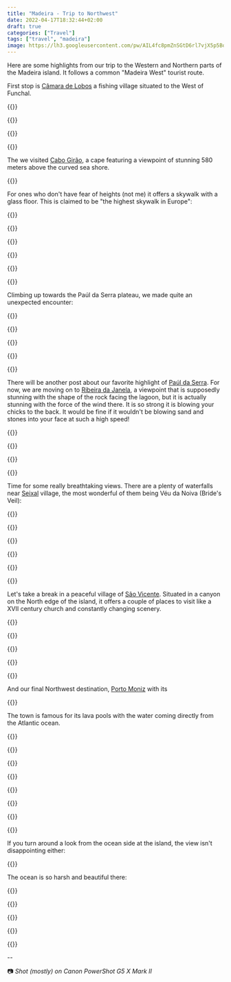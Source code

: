 ```yaml
---
title: "Madeira - Trip to Northwest"
date: 2022-04-17T18:32:44+02:00
draft: true
categories: ["Travel"]
tags: ["travel", "madeira"]
image: https://lh3.googleusercontent.com/pw/AIL4fc8pmZnSGtD6rl7vjX5p5BoRNoaCyisOVXicYcIYq6vNERtZJ4hHFRNvKJNsyovs-T41ZTH3jlHZg5L_PSTh8IDVTZ3gv7R8DeXJhddKApXcphIeH0zcrCbP69_zc5GirGL9zIg-_iwEBapiTxCZKAJ81A=w2400-h1600-s
---
```


Here are some highlights from our trip to the Western and Northern parts of the Madeira island. It follows a common "Madeira West" tourist route.

First stop is [Câmara de Lobos](https://en.wikipedia.org/wiki/C%C3%A2mara_de_Lobos) a fishing village situated to the West of Funchal.

{{<gallery>}}

{{<photo src="https://lh3.googleusercontent.com/pw/AIL4fc9LwuvvI-OluqIO0oRYWCYpBH-_rmqKruBA5UNwtige9lI0KPs7g4ThRHUHwo1cvmaiUajzMZEFvN2pP36H_-RENJ8IADNnnJfLbNVuRSbJFgUmb5j9KUjOcElKm9zPGlMSJNs02oZzMaVM28wLzcd7pw=w5266-h3511-no" thumb="https://lh3.googleusercontent.com/pw/AIL4fc9LwuvvI-OluqIO0oRYWCYpBH-_rmqKruBA5UNwtige9lI0KPs7g4ThRHUHwo1cvmaiUajzMZEFvN2pP36H_-RENJ8IADNnnJfLbNVuRSbJFgUmb5j9KUjOcElKm9zPGlMSJNs02oZzMaVM28wLzcd7pw=w1080-h720-s" width="360" height="240" src-width="5266" src-height="3511" >}}

{{<photo src="https://lh3.googleusercontent.com/pw/AIL4fc-hssWmAFK1-K98VU-Y3xI9FCtIK_PAZ_QhxgABuJnBRXos2r9_YiC98PFWv_5tNQnl012dDxm2Q8bFJcJ4jUzef6kZeBp7HsxZ9dUtwG8IMP38Vf25cHs7m6jBH9voVnlXpdn2mvIQwfRBZQpTEipV_A=w5472-h3648-no" thumb="https://lh3.googleusercontent.com/pw/AIL4fc-hssWmAFK1-K98VU-Y3xI9FCtIK_PAZ_QhxgABuJnBRXos2r9_YiC98PFWv_5tNQnl012dDxm2Q8bFJcJ4jUzef6kZeBp7HsxZ9dUtwG8IMP38Vf25cHs7m6jBH9voVnlXpdn2mvIQwfRBZQpTEipV_A=w1080-h720-s" width="360" height="240" src-width="5472" src-height="3648" >}}

{{</gallery>}}

The we visited [Cabo Girão](https://en.wikipedia.org/wiki/Cabo_Gir%C3%A3o), a cape featuring a viewpoint of stunning 580 meters above the curved sea shore.

{{<photo caption="View from Cabo Girão" src="https://lh3.googleusercontent.com/pw/AIL4fc_fXUwSK_e0Igxx9me0axlC2oTVQNdcHlyc5ayK16-XRnrIuYg6Doedrh2BHhp4NXeNIezxIUAH3OCfevI32_PfLlrQBqpObfraFhEiFSDyVfjBkVyv_caIqoDGwsU1dkfimfdJ7r-DuhiizzzuXA2HzA=w5472-h3648-no" thumb="https://lh3.googleusercontent.com/pw/AIL4fc_fXUwSK_e0Igxx9me0axlC2oTVQNdcHlyc5ayK16-XRnrIuYg6Doedrh2BHhp4NXeNIezxIUAH3OCfevI32_PfLlrQBqpObfraFhEiFSDyVfjBkVyv_caIqoDGwsU1dkfimfdJ7r-DuhiizzzuXA2HzA=w1680-h1120-s" width="840" height="560" src-width="5472" src-height="3648" >}}

For ones who don't have fear of heights (not me) it offers a skywalk with a glass floor. This is claimed to be "the highest skywalk in Europe":

{{<gallery>}}

{{<photo caption="Doesn't look scary, does it?" src="https://lh3.googleusercontent.com/pw/AIL4fc_5LK1Y1EWzdnAcMraO_1XRb3OS6fFe-faON-ARad1Y3rAvG_peCxrOoO9CD2cVAhzG_EPCTRaQV4QlKaEXMyr0-d-2bOHTGkvpsB85Ia4DO3EcTDw83zhbt1pw6LAXFYxKD9iH2bpx1sLRG7CRGPrEbg=w5472-h3648-no" thumb="https://lh3.googleusercontent.com/pw/AIL4fc_5LK1Y1EWzdnAcMraO_1XRb3OS6fFe-faON-ARad1Y3rAvG_peCxrOoO9CD2cVAhzG_EPCTRaQV4QlKaEXMyr0-d-2bOHTGkvpsB85Ia4DO3EcTDw83zhbt1pw6LAXFYxKD9iH2bpx1sLRG7CRGPrEbg=w1080-h720-s" width="360" height="240" src-width="5472" src-height="3648" >}}

{{<photo caption="This is what actually is under your feet" src="https://lh3.googleusercontent.com/pw/AIL4fc8xPrEhtGgKw1A7CQj1qm5Yjj3rnndLMzxNneFGmcOgq4EVrp9RPrEYxL4t1QqWsiqdL8j62HaLQLdQTQ0iTVw9M1pJ5D8Wjq2lEtHfGpDxSNPE48HnqCTros1W-PkbRrQDDd5BaGc3ZJu8KE1_Kf6kVQ=w5472-h3648-no" thumb="https://lh3.googleusercontent.com/pw/AIL4fc8xPrEhtGgKw1A7CQj1qm5Yjj3rnndLMzxNneFGmcOgq4EVrp9RPrEYxL4t1QqWsiqdL8j62HaLQLdQTQ0iTVw9M1pJ5D8Wjq2lEtHfGpDxSNPE48HnqCTros1W-PkbRrQDDd5BaGc3ZJu8KE1_Kf6kVQ=w1080-h720-s" width="360" height="240" src-width="5472" src-height="3648" >}}

{{<photo caption="Zooming into agricultural terraces below" src="https://lh3.googleusercontent.com/pw/AIL4fc_DcUF64BTlDd_2sfMs2GFnmBQIsldmBOW1ZPH9ZVl-HcLVuSNAorBGbN86oLZwMZrl7r8w7qdi66r6Nqqe_qnG3W0GU12SdEfkip9XDHtinnmmMm8AuK4O2t2rylN053zBY8nz-eLcerlNw53pTEltXw=w5472-h3648-no" thumb="https://lh3.googleusercontent.com/pw/AIL4fc_DcUF64BTlDd_2sfMs2GFnmBQIsldmBOW1ZPH9ZVl-HcLVuSNAorBGbN86oLZwMZrl7r8w7qdi66r6Nqqe_qnG3W0GU12SdEfkip9XDHtinnmmMm8AuK4O2t2rylN053zBY8nz-eLcerlNw53pTEltXw=w1080-h720-s" width="360" height="240" src-width="5472" src-height="3648" >}}

{{<photo caption="If you get up above 400 meters from the sea level, these Eucalyptus trees become your companions. And gosh does it smell good!" src="https://lh3.googleusercontent.com/pw/AIL4fc9iKsD_oLucn_d9r4yXnpx2Lv29x0K4GISVD60RIfdKkN5VWRJQVBa-ne02XHZ9JyyXaIbrkl0us6aG3FWqCEg0eFGRZ44efKOwRouCNZ_pWDALLlwREvBg6o9PRxztDNm4o51R8PRNk7Cz9vHtePYQtg=w5472-h3648-no" thumb="https://lh3.googleusercontent.com/pw/AIL4fc9iKsD_oLucn_d9r4yXnpx2Lv29x0K4GISVD60RIfdKkN5VWRJQVBa-ne02XHZ9JyyXaIbrkl0us6aG3FWqCEg0eFGRZ44efKOwRouCNZ_pWDALLlwREvBg6o9PRxztDNm4o51R8PRNk7Cz9vHtePYQtg=w1080-h720-s" width="360" height="240" src-width="5472" src-height="3648" >}}

{{</gallery>}}

Climbing up towards the Paúl da Serra plateau, we made quite an unexpected encounter:

{{<gallery>}}

{{<photo caption="Hello, cow 🐮" src="https://lh3.googleusercontent.com/pw/AIL4fc-Jdo58SXVrBV_7OpIDCdUpP-17_u9J7oSh8SaKDsex4LuWce_KVEJV0DfH_TovCqrddR2FOXYAJHrfjX5DkK1BWSa1kDraw-ZOoJGfT5VIhzluxpJBMOqUeDyPmdmoXDwcY7mzUENVkeQ1Z-Togzj9JA=w5472-h3648-no" thumb="https://lh3.googleusercontent.com/pw/AIL4fc-Jdo58SXVrBV_7OpIDCdUpP-17_u9J7oSh8SaKDsex4LuWce_KVEJV0DfH_TovCqrddR2FOXYAJHrfjX5DkK1BWSa1kDraw-ZOoJGfT5VIhzluxpJBMOqUeDyPmdmoXDwcY7mzUENVkeQ1Z-Togzj9JA=w1080-h720-s" width="360" height="240" src-width="5472" src-height="3648" >}}

{{<photo src="https://lh3.googleusercontent.com/pw/AIL4fc9vJFunQqr8sbgIYSgvqS8wbYlvXPqAA4tBi4YqBxyfoGY_O-0HHHFFSpnQU34podkOqOg0LBg_4nV-YJ2BLCL3jG3EPIxPn9OkMfftN47e26V_qqzWEiULhwbeCJsZD_UzOnMd1N3qJ_EOetvv5dUZNw=w3648-h5472-no" thumb="https://lh3.googleusercontent.com/pw/AIL4fc9vJFunQqr8sbgIYSgvqS8wbYlvXPqAA4tBi4YqBxyfoGY_O-0HHHFFSpnQU34podkOqOg0LBg_4nV-YJ2BLCL3jG3EPIxPn9OkMfftN47e26V_qqzWEiULhwbeCJsZD_UzOnMd1N3qJ_EOetvv5dUZNw=w480-h720-s" width="160" height="240" src-width="3648" src-height="5472" >}}

{{<photo caption="We are above the clouds now!" src="https://lh3.googleusercontent.com/pw/AIL4fc8LM7mXsun8tS2HLWw_MgQSYwfob2JUGm6t2uQrhAWIcZjA6N_5Q4TqqGfrIg2U2IukHtz4ol5xQvoLItxQk_lpjn92HiHNO2J_h_Vn8iBX-P0SV3qM1-4w2vJ5CQkOy1O7_vtVrrVcTgwjpxdAGGBfcQ=w5472-h3648-no" thumb="https://lh3.googleusercontent.com/pw/AIL4fc8LM7mXsun8tS2HLWw_MgQSYwfob2JUGm6t2uQrhAWIcZjA6N_5Q4TqqGfrIg2U2IukHtz4ol5xQvoLItxQk_lpjn92HiHNO2J_h_Vn8iBX-P0SV3qM1-4w2vJ5CQkOy1O7_vtVrrVcTgwjpxdAGGBfcQ=w1080-h720-s" width="360" height="240" src-width="5472" src-height="3648" >}}

{{</gallery>}}

There will be another post about our favorite highlight of [Paúl da Serra](https://en.wikipedia.org/wiki/Paul_da_Serra). For now, we are moving on to [Ribeira da Janela](https://pt.wikipedia.org/wiki/Ribeira_da_Janela), a viewpoint that is supposedly stunning with the shape of the rock facing the lagoon, but it is actually stunning with the force of the wind there. It is so strong it is blowing your chicks to the back. It would be fine if it wouldn't be blowing sand and stones into your face at such a high speed!

{{<gallery>}}

{{<photo caption="Here is the view that people come for here" src="https://lh3.googleusercontent.com/pw/AIL4fc_aT7sbJ_TTM03vwRVHLmWFjGFln_LedOZfxq2luKu4goCM4vcRh9a1ARsZFhfxwGBzjOmucvTSdb_jMGkWqXCOUxVyH6mOYor_2TsrYgkNVoJaUZp_V-O12UjZGDZWVDVNmdDV9xHr2RYXUdF7lIbCNA=w5472-h3648-no" thumb="https://lh3.googleusercontent.com/pw/AIL4fc_aT7sbJ_TTM03vwRVHLmWFjGFln_LedOZfxq2luKu4goCM4vcRh9a1ARsZFhfxwGBzjOmucvTSdb_jMGkWqXCOUxVyH6mOYor_2TsrYgkNVoJaUZp_V-O12UjZGDZWVDVNmdDV9xHr2RYXUdF7lIbCNA=w1080-h720-s" width="360" height="240" src-width="5472" src-height="3648" >}}

{{<photo caption="And here is how it looks at the backstage" src="https://lh3.googleusercontent.com/pw/AIL4fc_nlM5Qp2ZW4987OU3YkVl5qev0A64cbgz9P8PP_0QGUlJ3rkbWb0akxnmuNrFjg6MXlOTeJ-_w8WlpQ4CosYqkBZ2MeduBS6RDTBpxZ7286JCEl2vRL-YsOKzhNVIVlQYn4ceGyDwWWYVrXNo1wiyrRA=w5472-h3648-no" thumb="https://lh3.googleusercontent.com/pw/AIL4fc_nlM5Qp2ZW4987OU3YkVl5qev0A64cbgz9P8PP_0QGUlJ3rkbWb0akxnmuNrFjg6MXlOTeJ-_w8WlpQ4CosYqkBZ2MeduBS6RDTBpxZ7286JCEl2vRL-YsOKzhNVIVlQYn4ceGyDwWWYVrXNo1wiyrRA=w1080-h720-s" width="360" height="240" src-width="5472" src-height="3648" >}}

{{</gallery>}}

Time for some really breathtaking views. There are a plenty of waterfalls near [Seixal](<https://en.wikipedia.org/wiki/Seixal_(Porto_Moniz)>) village, the most wonderful of them being Véu da Noiva (Bride's Veil):

{{<photo caption="Véu da Noiva (Bride's Veil)" src="https://lh3.googleusercontent.com/pw/AIL4fc8pmZnSGtD6rl7vjX5p5BoRNoaCyisOVXicYcIYq6vNERtZJ4hHFRNvKJNsyovs-T41ZTH3jlHZg5L_PSTh8IDVTZ3gv7R8DeXJhddKApXcphIeH0zcrCbP69_zc5GirGL9zIg-_iwEBapiTxCZKAJ81A=w5472-h3648-no" thumb="https://lh3.googleusercontent.com/pw/AIL4fc8pmZnSGtD6rl7vjX5p5BoRNoaCyisOVXicYcIYq6vNERtZJ4hHFRNvKJNsyovs-T41ZTH3jlHZg5L_PSTh8IDVTZ3gv7R8DeXJhddKApXcphIeH0zcrCbP69_zc5GirGL9zIg-_iwEBapiTxCZKAJ81A=w1680-h1120-s" width="840" height="560" src-width="5472" src-height="3648" >}}

{{<gallery>}}

{{<photo caption="The clouds are in constant movement" src="https://lh3.googleusercontent.com/pw/AIL4fc-cxmqJrYmBgpyd1KwxOImgJr3BQdN4HIwWECbhFaQPMAYtjaFAhu8ngmJ2eVZq4JPB_C6PmYHQf2YzE56-zpuIzskvGSckXBa7ykiUEQohW9W0U38dY014sOSSWlzdL5BgOO1-s1Uyd4RQBdF2UYNdNA=w5472-h3648-no" thumb="https://lh3.googleusercontent.com/pw/AIL4fc-cxmqJrYmBgpyd1KwxOImgJr3BQdN4HIwWECbhFaQPMAYtjaFAhu8ngmJ2eVZq4JPB_C6PmYHQf2YzE56-zpuIzskvGSckXBa7ykiUEQohW9W0U38dY014sOSSWlzdL5BgOO1-s1Uyd4RQBdF2UYNdNA=w1080-h720-s" width="360" height="240" src-width="5472" src-height="3648" >}}

{{<photo src="https://lh3.googleusercontent.com/pw/AIL4fc_pzh9kSuUv8MDXXXq2s1TL1mv3tnTWMNjG3KAczzYH9fTSp_xDj63Zv0IkpY6n3q8ZQLa9hRJLzmOcS7d8Qw8Hen2_62ffSuTnWH-p0spAB8y9dQ_LRlYFyRiep_Wvz2q_4IEnZj-xStlGKZDyHE-z7w=w5472-h3648-no" thumb="https://lh3.googleusercontent.com/pw/AIL4fc_pzh9kSuUv8MDXXXq2s1TL1mv3tnTWMNjG3KAczzYH9fTSp_xDj63Zv0IkpY6n3q8ZQLa9hRJLzmOcS7d8Qw8Hen2_62ffSuTnWH-p0spAB8y9dQ_LRlYFyRiep_Wvz2q_4IEnZj-xStlGKZDyHE-z7w=w1080-h720-s" width="360" height="240" src-width="5472" src-height="3648" >}}

{{<photo src="https://lh3.googleusercontent.com/pw/AIL4fc84Y6C7fVEPjeRcvHIT8qC1BW2eSTss7XXg4QWZOEe22uk0hCoPq7k6ocPz-4jOG0Fya7WSyB3zRcCuun-AlyXBbDm6e4G4NHVd2eVTRyJMjZclucIg9denqL-yx3DiSx3RL1C8f6nabugHzqSvvUOEzw=w3024-h4032-no" thumb="https://lh3.googleusercontent.com/pw/AIL4fc84Y6C7fVEPjeRcvHIT8qC1BW2eSTss7XXg4QWZOEe22uk0hCoPq7k6ocPz-4jOG0Fya7WSyB3zRcCuun-AlyXBbDm6e4G4NHVd2eVTRyJMjZclucIg9denqL-yx3DiSx3RL1C8f6nabugHzqSvvUOEzw=w540-h720-s" width="180" height="240" src-width="3024" src-height="4032" >}}

{{</gallery>}}

Let's take a break in a peaceful village of [São Vicente](https://en.wikipedia.org/wiki/S%C3%A3o_Vicente,_Madeira). Situated in a canyon on the North edge of the island, it offers a couple of places to visit like a XVII century church and constantly changing scenery.

{{<gallery>}}

{{<photo src="https://lh3.googleusercontent.com/pw/AIL4fc_kJMYRFAIJqnsn9ZGeKUwcwFDZ4gQkREVabzpStCAST3bSJ7goYRYQ_Rizng4Sa_JoMJEFoYJPfZIuxqISDWzkoC5JLGa5dzMd_wTxLZbgOsv_vwJpDFWJqjaxQ58IuxjdY42c41ZOV1Jlj0CUqoI63A=w4032-h3024-no" thumb="https://lh3.googleusercontent.com/pw/AIL4fc_kJMYRFAIJqnsn9ZGeKUwcwFDZ4gQkREVabzpStCAST3bSJ7goYRYQ_Rizng4Sa_JoMJEFoYJPfZIuxqISDWzkoC5JLGa5dzMd_wTxLZbgOsv_vwJpDFWJqjaxQ58IuxjdY42c41ZOV1Jlj0CUqoI63A=w960-h720-s" width="320" height="240" src-width="4032" src-height="3024" >}}

{{<photo src="https://lh3.googleusercontent.com/pw/AIL4fc9q1H0TO0FAFb37HdkAVqqO_619b1NehRC-Tk6sHd2UVwzCM23zhk4hUmPgMeQYbcN9oaDUGBh_XNbYF9-dq-CEEkSORrpAOEtCTVVnJ1pYbxSAHktwQQ8ODrHsnyCGFW9W7892HF-P7yRhmBmglpFYpQ=w3024-h4032-no" thumb="https://lh3.googleusercontent.com/pw/AIL4fc9q1H0TO0FAFb37HdkAVqqO_619b1NehRC-Tk6sHd2UVwzCM23zhk4hUmPgMeQYbcN9oaDUGBh_XNbYF9-dq-CEEkSORrpAOEtCTVVnJ1pYbxSAHktwQQ8ODrHsnyCGFW9W7892HF-P7yRhmBmglpFYpQ=w540-h720-s" width="180" height="240" src-width="3024" src-height="4032" >}}

{{<photo src="https://lh3.googleusercontent.com/pw/AIL4fc-X67QoXdRhM2WV1FZvOJhHpLuWgZsHAtXutt9buCOV0oQm0dAC8ryKLFGf2GBmd5W1gAdIOWt1sEok7YkSWkUMbQSEYlY-tMmMcmiyLaQmLo5eQZIkF-8OAolCfPvNLDInBNMLht8WXcE6dRF-_LsYTg=w4032-h3024-no" thumb="https://lh3.googleusercontent.com/pw/AIL4fc-X67QoXdRhM2WV1FZvOJhHpLuWgZsHAtXutt9buCOV0oQm0dAC8ryKLFGf2GBmd5W1gAdIOWt1sEok7YkSWkUMbQSEYlY-tMmMcmiyLaQmLo5eQZIkF-8OAolCfPvNLDInBNMLht8WXcE6dRF-_LsYTg=w960-h720-s" width="320" height="240" src-width="4032" src-height="3024" >}}

{{</gallery>}}

And our final Northwest destination, [Porto Moniz](https://en.wikipedia.org/wiki/Porto_Moniz) with its

{{<photo caption="Tell me you are in Porto Moniz without saying you are in Porto Moniz" src="https://lh3.googleusercontent.com/pw/AIL4fc9ag0Vr5EIe9RJcY0xy34hNsWLo1KrKVbC3PTike8CJMMMr1rwVv9e3CXf8HhsrFM1cCYO-OxMu_9yS5NqIYNkKK9jT654vrF6wBYmpR--T5E2l-xb1l0xmgn_L7grHP0K35gTRXrm4v2F4twNXduQutw=w5472-h3648-no" thumb="https://lh3.googleusercontent.com/pw/AIL4fc9ag0Vr5EIe9RJcY0xy34hNsWLo1KrKVbC3PTike8CJMMMr1rwVv9e3CXf8HhsrFM1cCYO-OxMu_9yS5NqIYNkKK9jT654vrF6wBYmpR--T5E2l-xb1l0xmgn_L7grHP0K35gTRXrm4v2F4twNXduQutw=w1680-h1120-s" width="840" height="560" src-width="5472" src-height="3648" >}}

The town is famous for its lava pools with the water coming directly from the Atlantic ocean.

{{<photo caption="The town is famous for its lava pools" src="https://lh3.googleusercontent.com/pw/AIL4fc86HywU_1Iys7d00VZDWnwhxi9Nx74kkVc72RMrkjXjoyTlTSHAeAxDWvFprDjgWLZJx3Tkx8Wk7SxrSSvXIUhVdiCNOXczih2OnVOS2vZO9TSRhOd63mjtpaR619TtPtvR0hxnT6A1sFuo-DSV0vrUnA=w5472-h3648-no" thumb="https://lh3.googleusercontent.com/pw/AIL4fc86HywU_1Iys7d00VZDWnwhxi9Nx74kkVc72RMrkjXjoyTlTSHAeAxDWvFprDjgWLZJx3Tkx8Wk7SxrSSvXIUhVdiCNOXczih2OnVOS2vZO9TSRhOd63mjtpaR619TtPtvR0hxnT6A1sFuo-DSV0vrUnA=w1680-h1120-s" width="840" height="560" src-width="5472" src-height="3648" >}}

{{<gallery>}}

{{<photo caption="The water is fresh from the ocean, and the pools are quite swimmable if you like it cool" src="https://lh3.googleusercontent.com/pw/AIL4fc-TLs4uKH8lGAuc5m158F76MHgqOn95fPNIofvg09-UAfGdcGuMH7D6zQylQDzl-411owzO69tV-vyvHSyjrBzeC4okIEZ2xwWlEXLD-AALbdAht4tnNIfu4qQuYV1RZx_47XKxu62UgU3uyluPoc5tHA=w5161-h3440-no" thumb="https://lh3.googleusercontent.com/pw/AIL4fc-TLs4uKH8lGAuc5m158F76MHgqOn95fPNIofvg09-UAfGdcGuMH7D6zQylQDzl-411owzO69tV-vyvHSyjrBzeC4okIEZ2xwWlEXLD-AALbdAht4tnNIfu4qQuYV1RZx_47XKxu62UgU3uyluPoc5tHA=w1080-h720-s" width="360" height="240" src-width="5161" src-height="3440" >}}

{{<photo src="https://lh3.googleusercontent.com/pw/AIL4fc_SVRoWKe33YJkWazW2GRyxfMbe2pMWBh2SzpwDacTU3gCNbxJp8YLwscnqcQ3xrdKeQzJ1H2lhwpb2wJqkVn0yW3SyHwYVocoMwp59IP7tlN-4TzBH-n5rBfHnT6KQPm4JFzw1a2r4OlEp_ux9gIvUag=w5472-h3648-no" thumb="https://lh3.googleusercontent.com/pw/AIL4fc_SVRoWKe33YJkWazW2GRyxfMbe2pMWBh2SzpwDacTU3gCNbxJp8YLwscnqcQ3xrdKeQzJ1H2lhwpb2wJqkVn0yW3SyHwYVocoMwp59IP7tlN-4TzBH-n5rBfHnT6KQPm4JFzw1a2r4OlEp_ux9gIvUag=w1080-h720-s" width="360" height="240" src-width="5472" src-height="3648" >}}

{{<photo src="https://lh3.googleusercontent.com/pw/AIL4fc9c0HImobQCNN4EDRG9Epx_XPlNLs-HZve8Jr_XzrdrXSTUoZwqT-Qa_ZdMzv9QiiteKj9_l6tPtjWYzsmDm9Q_24El10jjlXxQkCzZZuwSQdfRu6LGghX2TBAeMKvgF_G_i7rfip9FVIaUe8q5RL0yLg=w3648-h5472-no" thumb="https://lh3.googleusercontent.com/pw/AIL4fc9c0HImobQCNN4EDRG9Epx_XPlNLs-HZve8Jr_XzrdrXSTUoZwqT-Qa_ZdMzv9QiiteKj9_l6tPtjWYzsmDm9Q_24El10jjlXxQkCzZZuwSQdfRu6LGghX2TBAeMKvgF_G_i7rfip9FVIaUe8q5RL0yLg=w480-h720-s" width="160" height="240" src-width="3648" src-height="5472" >}}

{{<photo src="https://lh3.googleusercontent.com/pw/AIL4fc-Q03pR-JxeAn2EskT9tUNF1NhFeai1hHgv_Cx8WcvM--CsKndejNbCJHVe6-iKuP7qnCBhOfZaMGVLAPunitpzhpzSBYAo720H6Okdain0uNPNEXfCAKUHrsBrIFHlQbjhAMuQ7itLoV0ug2r62gwpnQ=w5472-h3648-no" thumb="https://lh3.googleusercontent.com/pw/AIL4fc-Q03pR-JxeAn2EskT9tUNF1NhFeai1hHgv_Cx8WcvM--CsKndejNbCJHVe6-iKuP7qnCBhOfZaMGVLAPunitpzhpzSBYAo720H6Okdain0uNPNEXfCAKUHrsBrIFHlQbjhAMuQ7itLoV0ug2r62gwpnQ=w1080-h720-s" width="360" height="240" src-width="5472" src-height="3648" >}}

{{<photo caption="The Port part of Porto Moniz" src="https://lh3.googleusercontent.com/pw/AIL4fc9hQXg1ahU_ap3vTWOPAXd2Aw18sjmYqFjC9Efzd-61yboFJkhhkQy5YOuXI4E7MzR_ek7jr9w4RYC7ZSh2CzeqEaNqlxmwu8osGvRUrNynfiWvbKlYLlp-ICmraVdyA-O66_qdnUJcnBEiUExdeT_ZBA=w3911-h2933-no" thumb="https://lh3.googleusercontent.com/pw/AIL4fc9hQXg1ahU_ap3vTWOPAXd2Aw18sjmYqFjC9Efzd-61yboFJkhhkQy5YOuXI4E7MzR_ek7jr9w4RYC7ZSh2CzeqEaNqlxmwu8osGvRUrNynfiWvbKlYLlp-ICmraVdyA-O66_qdnUJcnBEiUExdeT_ZBA=w960-h720-s" width="320" height="240" src-width="3911" src-height="2933" >}}

{{</gallery>}}

If you turn around a look from the ocean side at the island, the view isn't disappointing either:

{{<photo caption="Porto Moniz view from the promenade" src="https://lh3.googleusercontent.com/pw/AIL4fc83Z8yQK1TlDxxY7dtS2PhCM4f2tNNf1zK5g8RHizyQw80PcRmwwPGUKwUTrJE66DP6CrcBZLG8e11qcmKnrQ5LHFjxGCDW1G7K1Nb8rKY65Q5QEqldpcxe47KVQr0tvUi13ZbXhl5MjpNZC_z7-Ztqqg=w5472-h3648-no" thumb="https://lh3.googleusercontent.com/pw/AIL4fc83Z8yQK1TlDxxY7dtS2PhCM4f2tNNf1zK5g8RHizyQw80PcRmwwPGUKwUTrJE66DP6CrcBZLG8e11qcmKnrQ5LHFjxGCDW1G7K1Nb8rKY65Q5QEqldpcxe47KVQr0tvUi13ZbXhl5MjpNZC_z7-Ztqqg=w1680-h1120-s" width="840" height="560" src-width="5472" src-height="3648" >}}

The ocean is so harsh and beautiful there:

{{<gallery>}}

{{<photo src="https://lh3.googleusercontent.com/pw/AIL4fc8NqT0mdEP_F1aSl5bVXCC5hntylCUbTxFOg6QjsGA2KkDdzWwjRbeX95yNDh0kMrkDZTeDBeSWmC476FiJRlIHtb4OEb0cXJDGs9BnPR7mxh81KZm86DIinG3taADh0IQteuyJm940wsZ0BD_6odu2tw=w4032-h3024-no" thumb="https://lh3.googleusercontent.com/pw/AIL4fc8NqT0mdEP_F1aSl5bVXCC5hntylCUbTxFOg6QjsGA2KkDdzWwjRbeX95yNDh0kMrkDZTeDBeSWmC476FiJRlIHtb4OEb0cXJDGs9BnPR7mxh81KZm86DIinG3taADh0IQteuyJm940wsZ0BD_6odu2tw=w960-h720-s" width="320" height="240" src-width="4032" src-height="3024" >}}

{{<photo src="https://lh3.googleusercontent.com/pw/AIL4fc_UtdXhYVx52tFENUGtL9kndMZJdhBCMrpirj6rtCLbKK8tGVU7xlPnwlHxYqXTA7Z8CWUQ5O_jctUAbVxx51sQz1pxg5YiYwid1Kk0JIdEHAQSJhyZNGbzrsEh7vIhxpZnStSG5qEhI-TgTz0vIl8b5w=w5472-h3648-no" thumb="https://lh3.googleusercontent.com/pw/AIL4fc_UtdXhYVx52tFENUGtL9kndMZJdhBCMrpirj6rtCLbKK8tGVU7xlPnwlHxYqXTA7Z8CWUQ5O_jctUAbVxx51sQz1pxg5YiYwid1Kk0JIdEHAQSJhyZNGbzrsEh7vIhxpZnStSG5qEhI-TgTz0vIl8b5w=w1080-h720-s" width="360" height="240" src-width="5472" src-height="3648" >}}

{{<photo src="https://lh3.googleusercontent.com/pw/AIL4fc8rZnve6ZclZvmh_vpVnGwUsO3S3u5aK0r-xrzBPrjJQxbCwfzAYo3RjcGM7ooyQLrrV1d4eoFGwhgb6CgI2l1BPegAVQJhP7bhJ-lAh2fp3y__RJq19Ja0hHqkDJnUq5y6zLbxba-T_DtrhUjqj715Xw=w3648-h5472-no" thumb="https://lh3.googleusercontent.com/pw/AIL4fc8rZnve6ZclZvmh_vpVnGwUsO3S3u5aK0r-xrzBPrjJQxbCwfzAYo3RjcGM7ooyQLrrV1d4eoFGwhgb6CgI2l1BPegAVQJhP7bhJ-lAh2fp3y__RJq19Ja0hHqkDJnUq5y6zLbxba-T_DtrhUjqj715Xw=w480-h720-s" width="160" height="240" src-width="3648" src-height="5472" >}}

{{</gallery>}}

--

📷 _Shot (mostly) on Canon PowerShot G5 X Mark II_
